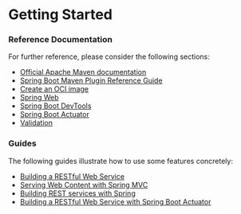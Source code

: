 # Getting Started

### Reference Documentation
For further reference, please consider the following sections:

* [Official Apache Maven documentation](https://maven.apache.org/guides/index.html)
* [Spring Boot Maven Plugin Reference Guide](https://docs.spring.io/spring-boot/docs/2.5.1/maven-plugin/reference/html/)
* [Create an OCI image](https://docs.spring.io/spring-boot/docs/2.5.1/maven-plugin/reference/html/#build-image)
* [Spring Web](https://docs.spring.io/spring-boot/docs/2.5.1/reference/htmlsingle/#boot-features-developing-web-applications)
* [Spring Boot DevTools](https://docs.spring.io/spring-boot/docs/2.5.1/reference/htmlsingle/#using-boot-devtools)
* [Spring Boot Actuator](https://docs.spring.io/spring-boot/docs/2.5.1/reference/htmlsingle/#production-ready)
* [Validation](https://docs.spring.io/spring-boot/docs/2.5.1/reference/htmlsingle/#boot-features-validation)

### Guides
The following guides illustrate how to use some features concretely:

* [Building a RESTful Web Service](https://spring.io/guides/gs/rest-service/)
* [Serving Web Content with Spring MVC](https://spring.io/guides/gs/serving-web-content/)
* [Building REST services with Spring](https://spring.io/guides/tutorials/bookmarks/)
* [Building a RESTful Web Service with Spring Boot Actuator](https://spring.io/guides/gs/actuator-service/)

